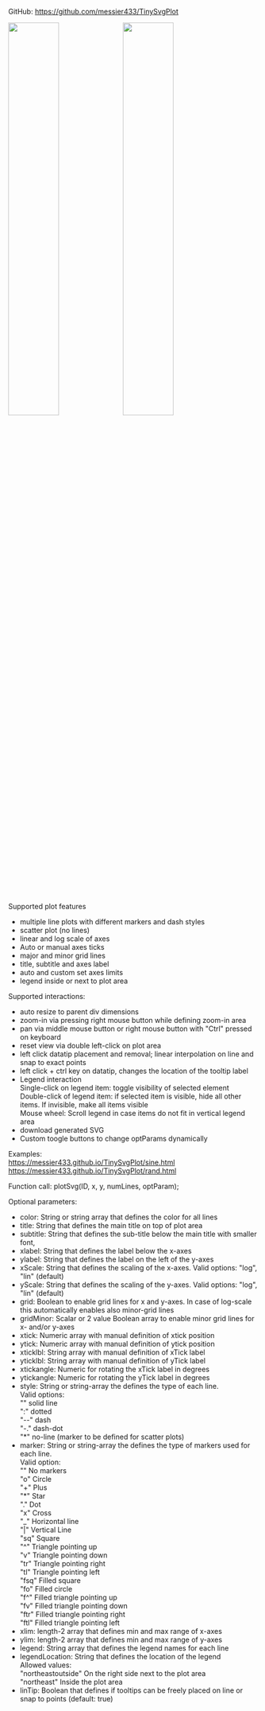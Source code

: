 GitHub:  <a href="https://github.com/messier433/TinySvgPlot">https://github.com/messier433/TinySvgPlot</a>
<p float="left">
  <a href="https://messier433.github.io/TinySvgPlot/sine.html" target="_blank"><img src="https://github.com/user-attachments/assets/df3835ec-7a04-4c27-b22c-3b23729f6088" width="45%"/></a>
  <a href="https://messier433.github.io/TinySvgPlot/rand.html" target="_blank"><img src="https://github.com/user-attachments/assets/1b7215d3-5e15-458e-bfb8-9cd79231248a" width="45%"/></a>
</p>

Supported plot features
- multiple line plots with different markers and dash styles
- scatter plot (no lines)
- linear and log scale of axes
- Auto or manual axes ticks
- major and minor grid lines
- title, subtitle and axes label
- auto and custom set axes limits
- legend inside or next to plot area

Supported interactions:
- auto resize to parent div dimensions
- zoom-in via pressing right mouse button while defining zoom-in area
- pan via middle mouse button or right mouse button with "Ctrl" pressed on keyboard
- reset view via double left-click on plot area
- left click datatip placement and removal; linear interpolation on line and snap to exact points
- left click + ctrl key on datatip, changes the location of the tooltip label
- Legend interaction<br />
  Single-click on legend item: toggle visibility of selected element<br />
  Double-click of legend item: if selected item is visible, hide all other items. If invisible, make all items visible<br />
  Mouse wheel: Scroll legend in case items do not fit in vertical legend area<br />
- download generated SVG
- Custom toogle buttons to change optParams dynamically

Examples:<br />
<a href="https://messier433.github.io/TinySvgPlot/sine.html" target="_blank">https://messier433.github.io/TinySvgPlot/sine.html</a><br />
<a href="https://messier433.github.io/TinySvgPlot/rand.html" target="_blank">https://messier433.github.io/TinySvgPlot/rand.html</a><br />

Function call:
plotSvg(ID, x, y, numLines, optParam);

Optional parameters:
 - color: String or string array that defines the color for all lines
 - title: String that defines the main title on top of plot area 
 - subtitle: String that defines the sub-title below the main title with smaller font,
 - xlabel: String that defines the label below the x-axes
 - ylabel: String that defines the label on the left of the y-axes
 - xScale: String that defines the scaling of the x-axes. Valid options: "log", "lin" (default)
 - yScale: String that defines the scaling of the y-axes. Valid options: "log", "lin" (default)
 - grid: Boolean to enable grid lines for x and y-axes. In case of log-scale this automatically enables also minor-grid lines
 - gridMinor: Scalar or 2 value Boolean array to enable minor grid lines for x- and/or y-axes
 - xtick: Numeric array with manual definition of xtick position
 - ytick: Numeric array with manual definition of ytick position
 - xticklbl: String array with manual definition of xTick label
 - yticklbl: String array with manual definition of yTick label
 - xtickangle: Numeric for rotating the xTick label in degrees
 - ytickangle: Numeric for rotating the yTick label in degrees
 - style: String or string-array the defines the type of each line.<br />
   Valid options:<br />
   "" solid line<br />
   ":" dotted<br />
   "--" dash<br />
   "-." dash-dot<br />
   "*" no-line (marker to be defined for scatter plots)<br />
 - marker: String or string-array the defines the type of markers used for each line.<br />
   Valid option: <br />
   "" No markers<br />
   "o" Circle<br />
   "+" Plus<br />
   "*" Star<br />
   "." Dot<br />
   "x" Cross<br />
   "_" Horizontal line<br />
   "|" Vertical Line<br />
   "sq" Square<br />
   "^" Triangle pointing up<br />
   "v" Triangle pointing down<br />
   "tr" Triangle pointing right<br />
   "tl" Triangle pointing left<br />
   "fsq" Filled square<br />
   "fo" Filled circle<br />
   "f^" Filled triangle pointing up<br />
   "fv" Filled triangle pointing down<br />
   "ftr" Filled triangle pointing right<br />
   "ftl" Filled triangle pointing left<br />
 - xlim: length-2 array that defines min and max range of x-axes
 - ylim: length-2 array that defines min and max range of y-axes
 - legend: String array that defines the legend names for each line
 - legendLocation: String that defines the location of the legend<br />
   Allowed values:<br />
   "northeastoutside" On the right side next to the plot area<br />
   "northeast" Inside the plot area<br />
 - linTip: Boolean that defines if tooltips can be freely placed on line or snap to points (default: true)

